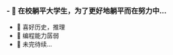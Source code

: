 ### - 🔭 在校躺平大学生，为了更好地躺平而在努力中...
- 🌱 喜好历史，推理
- 👯 编程能力孱弱
- 🤔 未完待续...

<!--
**supergamestar/supergamestar** is a ✨ _special_ ✨ repository because its `README.md` (this file) appears on your GitHub profile.

Here are some ideas to get you started:

- 🔭 在校躺平大学生，混吃等死
- 🌱 喜好历史，推理
- 👯 编程能力孱弱
- 🤔 未完待续...
- 💬 
- 📫 
- 😄 
- ⚡ 
-->
